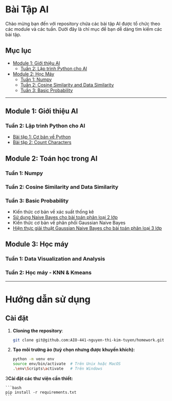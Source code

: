 # Bài Tập AI

Chào mừng bạn đến với repository chứa các bài tập AI được tổ chức theo các module và các tuần. Dưới đây là chỉ mục để bạn dễ dàng tìm kiếm các bài tập.

## Mục lục

- [Module 1: Giới thiệu AI](#module-1-giới-thiệu-ai)
  - [Tuần 2: Lập trình Python cho AI](#tuần-2-lập-trình-python-cho-ai)
- [Module 2: Học Máy](#module-2-học-máy)
  - [Tuần 1: Numpy](#tuần-1-numpy)
  - [Tuần 2: Cosine Similarity and Data Similarity](#tuần-2-cosine--similarity-and-data-similarity-)
  - [Tuần 3: Basic Probability](#tuần-3-basic-probability)

---

## Module 1: Giới thiệu AI

### Tuần 2: Lập trình Python cho AI
- [Bài tập 1: Cơ bản về Python](homework/module_1_week_2/multiple_choice_question.py)
- [Bài tập 2: Count Characters](homework/module_1_week_2/count_chars.py)

## Module 2: Toán học trong AI 

### Tuần 1: Numpy
### Tuần 2: Cosine  Similarity and Data Similarity 
### Tuần 3: Basic Probability
- Kiến thức cơ bản về xác suất thống kê 
- [Sử dụng Naive Bayes cho bài toán phân loại 2 lớp](/homework/module_2_week_3/play_tennis_classifier.py)
- Kiến thức cơ bản về phân phối Gaussian Naive Bayes
- [Hiện thực giải thuật Gaussian Naive Bayes cho bài toán phân loại 3 lớp](/homework/module_2_week_3/iris_classifier.py)

## Module 3: Học máy

### Tuần 1: Data Visualization and Analysis
### Tuần 2: Học máy - KNN & Kmeans

---

# Hướng dẫn sử dụng

## Cài đặt
1. **Cloning the repository**:
   ```bash
   git clone git@github.com:AIO-441-nguyen-thi-kim-tuyen/homework.git
   
2.  **Tạo môi trường ảo (tuỳ chọn nhưng được khuyến khích):**

    ```bash
    python -m venv env
    source env/bin/activate  # Trên Unix hoặc MacOS
    .\env\Scripts\activate   # Trên Windows
    ```

3**Cài đặt các thư viện cần thiết:**

    ```bash
    pip install -r requirements.txt
    ```


